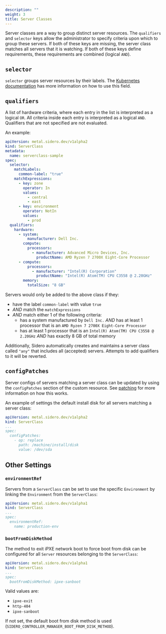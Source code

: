 ```yaml
---
description: ""
weight: 3
title: Server Classes
---
```


Server classes are a way to group distinct server resources.
The `qualifiers` and `selector` keys allow the administrator to specify criteria upon which to group these servers.
If both of these keys are missing, the server class matches all servers that it is watching.
If both of these keys define requirements, these requirements are combined (logical `AND`).

## `selector`

`selector` groups server resources by their labels.
The [Kubernetes documentation][label-selector-docs] has more information on how to use this field.

## `qualifiers`

A list of hardware criteria, where each entry in the list is interpreted as a logical `OR`.
All criteria inside each entry is interpreted as a logical `AND`.
Qualifiers that are not specified are not evaluated.

An example:

```yaml
apiVersion: metal.sidero.dev/v1alpha2
kind: ServerClass
metadata:
  name: serverclass-sample
spec:
  selector:
    matchLabels:
      common-label: "true"
    matchExpressions:
      - key: zone
        operator: In
        values:
          - central
          - east
      - key: environment
        operator: NotIn
        values:
          - prod
  qualifiers:
    hardware:
      - system:
          manufacturer: Dell Inc.
        compute:
          processors:
            - manufacturer: Advanced Micro Devices, Inc.
              productName: AMD Ryzen 7 2700X Eight-Core Processor
      - compute:
          processors:
            - manufacturer: "Intel(R) Corporation"
              productName: "Intel(R) Atom(TM) CPU C3558 @ 2.20GHz"
        memory:
          totalSize: "8 GB"
```

Servers would only be added to the above class if they:

- have the label `common-label` with value `true`
- _AND_ match the `matchExpressions`
- _AND_ match either 1 of the following criteria:
  - has a system manufactured by `Dell Inc.` _AND_ has at least 1 processor that is an `AMD Ryzen 7 2700X Eight-Core Processor`
  - has at least 1 processor that is an `Intel(R) Atom(TM) CPU C3558 @ 2.20GHz` _AND_ has exactly 8 GB of total memory

Additionally, Sidero automatically creates and maintains a server class called `"any"` that includes all (accepted) servers.
Attempts to add qualifiers to it will be reverted.

[label-selector-docs]: https://kubernetes.io/docs/reference/kubernetes-api/common-definitions/label-selector/

## `configPatches`

Server configs of servers matching a server class can be updated by using the `configPatches` section of the custom resource.
See [patching](../guides/patching) for more information on how this works.

An example of settings the default install disk for all servers matching a server class:

```yaml
apiVersion: metal.sidero.dev/v1alpha2
kind: ServerClass
...
spec:
  configPatches:
    - op: replace
      path: /machine/install/disk
      value: /dev/sda
```

## Other Settings

### `environmentRef`

Servers from a `ServerClass` can be set to use the specific `Environment` by linking the `Environment` from the `ServerClass`:

```yaml
apiVersion: metal.sidero.dev/v1alpha1
kind: ServerClass
...
spec:
  environmentRef:
    name: production-env
```

### `bootFromDiskMethod`

The method to exit iPXE network boot to force boot from disk can be configured for all `Server` resources belonging to the `ServerClass`:

```yaml
apiVersion: metal.sidero.dev/v1alpha1
kind: ServerClass
...
spec:
  bootFromDiskMethod: ipxe-sanboot
```

Valid values are:

- `ipxe-exit`
- `http-404`
- `ipxe-sanboot`

If not set, the default boot from disk method is used (`SIDERO_CONTROLLER_MANAGER_BOOT_FROM_DISK_METHOD`).
